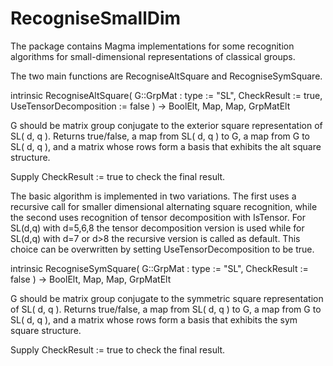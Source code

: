 # RecogniseSmallDim

The package contains Magma implementations for some recognition algorithms for small-dimensional representations 
of classical groups.

The two main functions are RecogniseAltSquare and RecogniseSymSquare.

intrinsic RecogniseAltSquare( G::GrpMat : 
            type := "SL", 
            CheckResult := true,
            UseTensorDecomposition := false ) 
          -> BoolElt, Map, Map, GrpMatElt
                                                         
G should be matrix group conjugate to the exterior square representation
of SL( d, q ). Returns true/false, a map from SL( d, q ) to G, a map from 
G to SL( d, q ), and a matrix whose rows form a basis that exhibits the 
alt square structure. 
                           
Supply CheckResult := true to check the final result.
                           
The basic algorithm is implemented in two variations. The first uses a 
recursive call for smaller dimensional alternating square recognition, while
the second uses recognition of tensor decomposition with IsTensor. 
For SL(d,q) with d=5,6,8 the tensor decomposition version is used while for
SL(d,q) with d=7 or d>8 the recursive version is called as default. 
This choice can be overwritten by setting UseTensorDecomposition to be true.
  
intrinsic RecogniseSymSquare( G::GrpMat : type := "SL", CheckResult := false ) 
          -> BoolElt, Map, Map, GrpMatElt
                                                         
G should be matrix group conjugate to the symmetric square representation
of SL( d, q ). Returns true/false, a map from SL( d, q ) to G, a map from 
G to SL( d, q ), and a matrix whose rows form a basis that exhibits the 
sym square structure. 

Supply CheckResult := true to check the final result.

